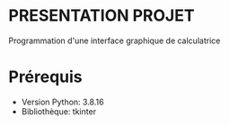 # PRESENTATION PROJET
Programmation d'une interface graphique de calculatrice

# Prérequis 
- Version Python: 3.8.16
- Bibliothèque: tkinter
